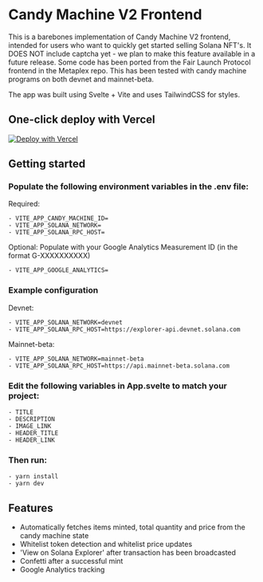 # Candy Machine V2 Frontend

This is a barebones implementation of Candy Machine V2 frontend, intended for users who want to quickly get started selling Solana NFT's. It DOES NOT include captcha yet - we plan to make this feature available in a future release. Some code has been ported from the Fair Launch Protocol frontend in the Metaplex repo. This has been tested with candy machine programs on both devnet and mainnet-beta.

The app was built using Svelte + Vite and uses TailwindCSS for styles.


## One-click deploy with Vercel

[![Deploy with Vercel](https://vercel.com/button)](<https://vercel.com/new/clone?repository-url=https%3A%2F%2Fgithub.com%2Falvinsga%2Fcandy-machine-v2&env=VITE_APP_CANDY_MACHINE_ID,VITE_APP_SOLANA_NETWORK,VITE_APP_SOLANA_RPC_HOST&envDescription=Populate%20your%20candy%20machine%20public%20key%2C%20the%20solana%20network(devnet%2Fmainet)%20and%20the%20RPC%20URL>)

## Getting started

### Populate the following environment variables in the .env file:

Required:

```
- VITE_APP_CANDY_MACHINE_ID=
- VITE_APP_SOLANA_NETWORK=
- VITE_APP_SOLANA_RPC_HOST=
```

Optional:
Populate with your Google Analytics Measurement ID (in the format G-XXXXXXXXXX)

```
- VITE_APP_GOOGLE_ANALYTICS=
```

### Example configuration
Devnet:
```
- VITE_APP_SOLANA_NETWORK=devnet
- VITE_APP_SOLANA_RPC_HOST=https://explorer-api.devnet.solana.com
```

Mainnet-beta:
```
- VITE_APP_SOLANA_NETWORK=mainnet-beta
- VITE_APP_SOLANA_RPC_HOST=https://api.mainnet-beta.solana.com
```

### Edit the following variables in App.svelte to match your project:

```
- TITLE
- DESCRIPTION
- IMAGE_LINK
- HEADER_TITLE
- HEADER_LINK
```

### Then run:

```
- yarn install
- yarn dev
```

## Features

- Automatically fetches items minted, total quantity and price from the candy machine state
- Whitelist token detection and whitelist price updates
- 'View on Solana Explorer' after transaction has been broadcasted
- Confetti after a successful mint
- Google Analytics tracking

